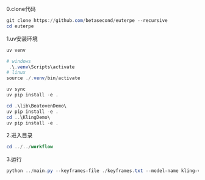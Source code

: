 0.clone代码
```powershell
git clone https://github.com/betasecond/euterpe --recursive
cd euterpe
```

1.uv安装环境
```powershell
uv venv

# windows
 .\.venv\Scripts\activate
# linux
source ./.venv/bin/activate

uv sync
uv pip install -e . 

cd .\lib\BeatovenDemo\
uv pip install -e .
cd ..\KlingDemo\
uv pip install -e .
```
2.进入目录
```powershell
cd ../../workflow

```
3.运行
```powershell
python ../main.py --keyframes-file ./keyframes.txt --model-name kling-v1-5 --env-file ./.env --beatoven-env-file ./.env.beatoven --use-dify --music-prompt "一个优美的钢琴旋律，带有轻微的弦乐伴奏，适合深思和冥想" --music-filename piano_meditation
```